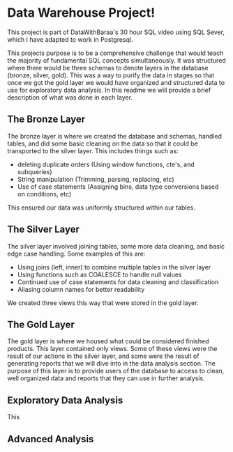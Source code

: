 # Data Warehouse Project! 
This project is part of DataWithBaraa's 30 hour SQL video using SQL Sever, which I have adapted to work in Postgresql.  

This projects purpose is to be a comprehensive challenge that would teach the majority of fundamental SQL concepts simultaneously. It was structured where there would be three schemas to denote layers in the database (bronze, silver, gold). This was a way to purify the data in stages so that once we got the gold layer we would have organized and structured data to use for exploratory data analysis. In this readme we will provide a brief description of what was done in each layer. 

## The Bronze Layer 
The bronze layer is where we created the database and schemas, handled tables, and did some basic cleaning on the data so that it could be transported to the silver layer. This includes things such as: 
- deleting duplicate orders (Using window functions, cte's, and subqueries)
- String manipulation (Trimming, parsing, replacing, etc)
-  Use of case statements (Assigning bins, data type conversions based on conditions, etc)

This ensured our data was uniformly structured within our tables.  

## The Silver Layer 

The silver layer involved joining tables, some more data cleaning, and basic edge case handling. Some examples of this are: 
- Using joins (left, inner) to combine multiple tables in the silver layer 
- Using functions such as COALESCE to handle null values
- Continued use of case statements for data cleaning and classification
- Aliasing column names for better readability

We created three views this way that were stored in the gold layer. 

## The Gold Layer
The gold layer is where we housed what could be considered finished products. This layer contained only views. Some of these views were the result of our actions in the silver layer, and some were the result of generating reports that we will dive into in the data analysis section. The purpose of this layer is to provide users of the database to access to clean, well organized data and reports that they can use in further analysis. 

## Exploratory Data Analysis
This 

## Advanced Analysis 

